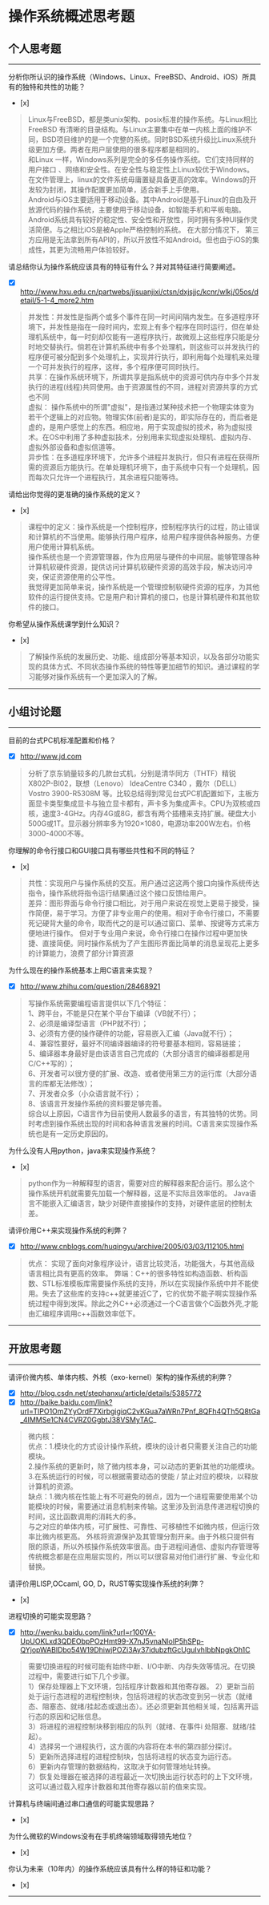 # 操作系统概述思考题

## 个人思考题

---

分析你所认识的操作系统（Windows、Linux、FreeBSD、Android、iOS）所具有的独特和共性的功能？
- [x]  

>  Linux与FreeBSD，都是类unix架构、posix标准的操作系统。与Linux相比FreeBSD 有清晰的目录结构。与Linux主要集中在单一内核上面的维护不同，BSD项目维护的是一个完整的系统。同时BSD系统升级比Linux系统升级更加方便。两者在用户层使用的很多程序都是相同的。   
和Linux 一样，Windows系列是完全的多任务操作系统。它们支持同样的用户接口 、网络和安全性。在安全性与稳定性上Linux较优于Windows。在文件管理上，linux的文件系统毋庸置疑具备更高的效率。Windows的开发较为封闭，其操作配置更加简单，适合新手上手使用。   
Android与iOS主要适用于移动设备。其中Android是基于Linux的自由及开放源代码的操作系统，主要使用于移动设备，如智能手机和平板电脑。Android系统具有较好的稳定性、安全性和开放性，同时拥有多种UI操作灵活简便。与之相比iOS是被Apple严格控制的系统。 在大部分情况下， 第三方应用是无法拿到所有API的，所以开放性不如Android。但也由于iOS的集成性，其更为流畅用户体验较好。 

请总结你认为操作系统应该具有的特征有什么？并对其特征进行简要阐述。
- [x]  http://www.hxu.edu.cn/partwebs/jisuanjixi/ctsn/dxjsjjc/kcnr/wlkj/05os/detail/5-1-4_more2.htm

>  并发性：并发性是指两个或多个事件在同一时间间隔内发生。在多道程序环境下，并发性是指在一段时间内，宏观上有多个程序在同时运行，但在单处理机系统中，每一时刻却仅能有一道程序执行，故微观上这些程序只能是分时地交替执行。倘若在计算机系统中有多个处理机，则这些可以并发执行的程序便可被分配到多个处理机上，实现并行执行，即利用每个处理机来处理一个可并发执行的程序，这样，多个程序便可同时执行。    
共享：在操作系统环境下，所谓共享是指系统中的资源可供内存中多个并发执行的进程(线程)共同使用。由于资源属性的不同，进程对资源共享的方式也不同   
虚拟： 操作系统中的所谓"虚拟"，是指通过某种技术把一个物理实体变为若干个逻辑上的对应物。物理实体(前者)是实的，即实际存在的，而后者是虚的，是用户感觉上的东西。相应地，用于实现虚拟的技术，称为虚拟技术。在OS中利用了多种虚拟技术，分别用来实现虚拟处理机、虚拟内存、虚拟外部设备和虚拟信道等。    
异步性：在多道程序环境下，允许多个进程并发执行，但只有进程在获得所需的资源后方能执行。在单处理机环境下，由于系统中只有一个处理机，因而每次只允许一个进程执行，其余进程只能等待。

请给出你觉得的更准确的操作系统的定义？
- [x]  

>   课程中的定义：操作系统是一个控制程序，控制程序执行的过程，防止错误和计算机的不当使用。能够执行用户程序，给用户程序提供各种服务。方便用户使用计算机系统。   
操作系统也是一个资源管理器，作为应用层与硬件的中间层。能够管理各种计算机软硬件资源，提供访问计算机软硬件资源的高效手段，解决访问冲突，保证资源使用的公平性。   
我觉得更加简单来说，操作系统是一个管理控制软硬件资源的程序，为其他软件的运行提供支持。它是用户和计算机的接口，也是计算机硬件和其他软件的接口。

你希望从操作系统课学到什么知识？
- [x]  

>   了解操作系统的发展历史、功能、组成部分等基本知识，以及各部分功能实现的具体方式、不同状态操作系统的特性等更加细节的知识。通过课程的学习能够对操作系统有一个更加深入的了解。   

---

## 小组讨论题

---

目前的台式PC机标准配置和价格？
- [x]  http://www.jd.com

> 分析了京东销量较多的几款台式机，分别是清华同方（THTF）精锐X802P-BI02，联想（Lenovo） IdeaCentre C340 ，戴尔（DELL）Vostro 3900-R5308M 等。比较总结得到常见台式PC机配置如下，主板方面显卡类型集成显卡与独立显卡都有，声卡多为集成声卡。CPU为双核或四核，速度3-4GHz。内存4G或8G，都含有两个插槽来支持扩展。硬盘大小500G或1T。显示器分辨率多为1920×1080，电源功率200W左右。价格3000-4000不等。

你理解的命令行接口和GUI接口具有哪些共性和不同的特征？
- [x] 

> 共性：实现用户与操作系统的交互。用户通过这这两个接口向操作系统传达指令，操作系统将指令运行结果通过这个接口反馈给用户。       
差异：图形界面与命令行接口相比，对于用户来说在视觉上更易于接受，操作简便，易于学习。方便了非专业用户的使用。相对于命令行接口，不需要死记硬背大量的命令，取而代之的是可以通过窗口、菜单、按键等方式来方便地进行操作。
但对于专业用户来说，命令行接口在操作过程中更加快捷、直接简便。同时操作系统为了产生图形界面比简单的消息呈现花上更多的计算能力，浪费了部分计算资源

为什么现在的操作系统基本上用C语言来实现？
- [x]  http://www.zhihu.com/question/28468921

> 写操作系统需要编程语言提供以下几个特征：    
1、跨平台，不能是只在某个平台下编译（VB就不行）；   
2、必须是编译型语言（PHP就不行）；    
3、必须有方便的操作硬件的功能，容易嵌入汇编（Java就不行）；    
4、兼容性要好，最好不同编译器编译的符号要基本相同，容易链接；    
5、编译器本身最好是由该语言自己完成的（大部分语言的编译器都是用C/C++写的）；    
6、开发者可以很方便的扩展、改造、或者使用第三方的运行库（大部分语言的库都无法修改）；    
7、开发者众多（小众语言就不行）；    
8、该语言开发操作系统的资料要足够完善。      
综合以上原因，C语言作为目前使用人数最多的语言，有其独特的优势。同时考虑到操作系统出现的时间和各种语言发展的时间。C语言来实现操作系统也是有一定历史原因的。

为什么没有人用python，java来实现操作系统？
- [x]  

>  python作为一种解释型的语言，需要对应的解释器来配合运行。那么这个操作系统开机就需要先加载一个解释器，这是不实际且效率低的。   Java语言不能嵌入汇编语言，缺少对硬件直接操作的支持，对硬件底层的控制太差。

请评价用C++来实现操作系统的利弊？
- [x]  http://www.cnblogs.com/huqingyu/archive/2005/03/03/112105.html

> 优点：   实现了面向对象程序设计，语言比较灵活，功能强大，与其他高级语言相比具有更高的效率。
弊端：C++的很多特性如构造函数、析构函数、STL标准模板库需要操作系统的支持，所以在实现操作系统中并不能使用。失去了这些库的支持c++就更接近C了，它的优势不能子啊实现操作系统过程中得到发挥。除此之外C++必须通过一个C语言做个C函数外壳,才能由汇编程序调用c++函数效率低下。

---

## 开放思考题

---

请评价微内核、单体内核、外核（exo-kernel）架构的操作系统的利弊？
- [x]  http://blog.csdn.net/stephanxu/article/details/5385772
- [x]  http://baike.baidu.com/link?url=TlPO1OmZYyOrdF7XirbgigiqC2vKGua7aWRn7Pnf_8QFh4QTh5Q8tGa_4IMMSe1CN4CVRZ0GgbtJ38VSMyTAC_

>  微内核：   
优点：1.模块化的方式设计操作系统，模块的设计者只需要关注自己的功能模块。   
2.操作系统的更新时，除了微内核本身，可以动态的更新其他的功能模块。     
3.在系统运行的时候，可以根据需要动态的使能 / 禁止对应的模块，以释放计算机的资源。     
缺点：1.微内核在性能上有不可避免的弱点，因为一个进程需要使用某个功能模块的时候，需要通过消息机制来传输。这里涉及到消息传递进程切换的时间，这比函数调用的消耗大的多。   
与之对应的单体内核，可扩展性、可靠性、可移植性不如微内核，但运行效率比微内核更高。
外核将资源保护及其管理分割开来。由于外核只提供有限的原语，所以外核操作系统效率很高。由于进程间通信、虚拟内存管理等传统概念都是在应用层实现的，所以可以很容易对他们进行扩展、专业化和替换。

请评价用LISP,OCcaml, GO, D，RUST等实现操作系统的利弊？
- [x]  

>  

进程切换的可能实现思路？
- [x]  http://wenku.baidu.com/link?url=r100YA-UpUOKLxd3QDEObpPOzHmt99-X7nJ5vnaNloIP5hSPp-QYjopWABlDbo54W19DhiwjPOZi3Ay37idubzftGcUguIvhIbbNpgkOh1C

>  需要切换进程的时候可能有始终中断、I/O中断、内存失效等情况。在切换过程中，需要进行如下几个步骤。    
1）保存处理器上下文环境，包括程序计数器和其他寄存器。 2）更新当前处于运行态进程的进程控制块，包括将进程的状态改变到另一状态（就绪态、阻塞态、就绪/挂起态或退出态）。还必须更新其他相关域，包括离开运行态的原因和记账信息。    
3）将进程的进程控制块移到相应的队列（就绪、在事件i 处阻塞、就绪/挂起）。      
4）选择另一个进程执行，这方面的内容将在本书的第四部分探讨。    
5）更新所选择进程的进程控制块，包括将进程的状态变为运行态。     
6）更新内存管理的数据结构，这取决于如何管理地址转换。    
7）恢复处理器在被选择的进程最近一次切换出运行状态时的上下文环境，这可以通过载入程序计数器和其他寄存器以前的值来实现。    


计算机与终端间通过串口通信的可能实现思路？
- [x]  

>  

为什么微软的Windows没有在手机终端领域取得领先地位？
- [x]  

>  

你认为未来（10年内）的操作系统应该具有什么样的特征和功能？
- [x]  

>  

---
